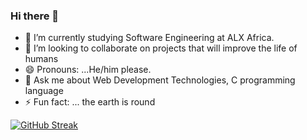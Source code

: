 ### Hi there 👋

<!--
**imoleBytes/imoleBytes** is a ✨ _special_ ✨ repository because its `README.md` (this file) appears on your GitHub profile.

Here are some ideas to get you started:

- 🔭 I’m currently working on ...
- 🌱 I’m currently learning ...
- 👯 I’m looking to collaborate on ...
- 🤔 I’m looking for help with ...
- 💬 Ask me about ...
- 📫 How to reach me: ...
-->
- 🌱 I’m currently studying Software Engineering at ALX Africa.
- 👯 I’m looking to collaborate on projects that will improve the life of humans
- 😄 Pronouns: ...He/him please.
- 💬 Ask me about Web Development Technologies, C programming language
- ⚡ Fun fact: ... the earth is round



[![GitHub Streak](https://streak-stats.demolab.com/?user=imoleBytes)](https://git.io/streak-stats)
